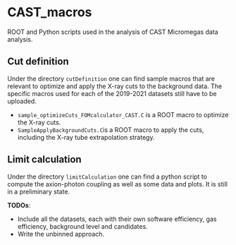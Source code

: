 # CAST_macros
ROOT and Python scripts used in the analysis of CAST Micromegas data analysis.

## Cut definition
Under the directory `cutDefinition` one can find sample macros that are relevant to optimize and apply
the X-ray cuts to the background data.
The specific macros used for each of the 2019-2021 datasets still have to be uploaded.
* `sample_optimizeCuts_FOMcalculator_CAST.C` is a ROOT macro to optimize the X-ray cuts.
*  `SampleApplyBackgroundCuts.C`is a ROOT macro to apply the cuts, including the X-ray tube extrapolation strategy.

## Limit calculation
Under the directory `limitCalculation` one can find a python script to compute the axion-photon coupling as well
as some data and plots. It is still in a preliminary state.

**TODOs**:
* Include all the datasets, each with their own software efficiency, gas efficiency, background level and candidates.
* Write the unbinned approach.
